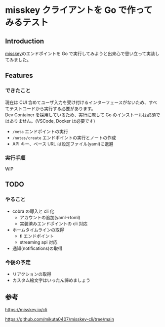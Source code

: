 # misskey クライアントを Go で作ってみるテスト

## Introduction

[misskey](https://join.misskey.page/ja-JP/)のエンドポイントを Go で実行してみようと出来心で思い立って実装してみました。

## Features

### できたこと

現在は CUI 含めてユーザ入力を受け付けるインターフェースがないため、すべてテストコードから実行する必要があります。  
Dev Container を採用しているため、実行に際して Go のインストールは必須ではありません。(VSCode, Docker は必要です)

- `/meta` エンドポイントの実行
- `/notes/create` エンドポイントの実行とノートの作成
- API キー、ベース URL は設定ファイル(yaml)に退避

### 実行手順

WIP

## TODO

### やること

- cobra の導入と cli 化
  - アカウントの追加(yaml->toml)
  - 実装済みエンドポイントの cli 対応
- ホームタイムラインの取得
  - tl エンドポイント
  - streaming api 対応
- 通知(notifications)の取得

### 今後の予定

- リアクションの取得
- カスタム絵文字はいったん諦めましょう

## 参考

https://misskey.io/cli

https://github.com/mikuta0407/misskey-cli/tree/main
